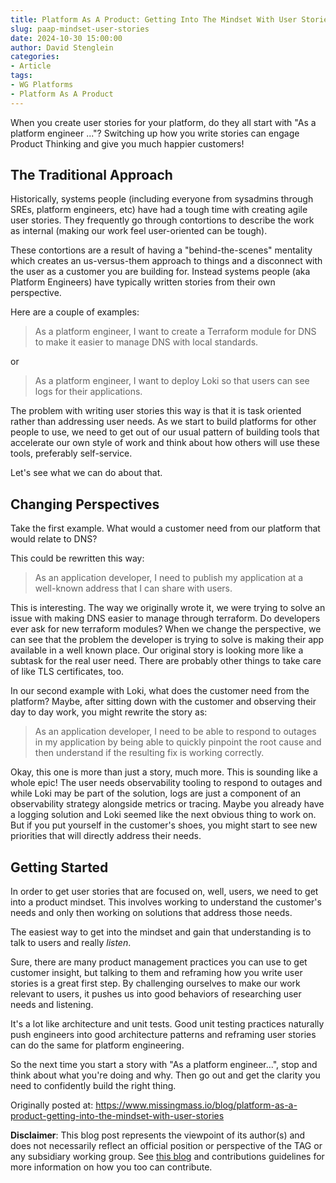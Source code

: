 ```yaml
---
title: Platform As A Product: Getting Into The Mindset With User Stories
slug: paap-mindset-user-stories
date: 2024-10-30 15:00:00
author: David Stenglein
categories:
- Article
tags:
- WG Platforms
- Platform As A Product
---
```



When you create user stories for your platform, do they all start with "As a platform engineer ..."? Switching up how you write stories can engage Product Thinking and give you much happier customers!

## The Traditional Approach

Historically, systems people (including everyone from sysadmins through SREs, platform engineers, etc) have had a tough time with creating agile user stories. They frequently go through contortions to describe the work as internal (making our work feel user-oriented can be tough). 

These contortions are a result of having a "behind-the-scenes" mentality which creates an us-versus-them approach to things and a disconnect with the user as a customer you are building for. Instead systems people (aka Platform Engineers) have typically written stories from their own perspective.

Here are a couple of examples:
> As a platform engineer, I want to create a Terraform module for DNS to make it easier to manage DNS with local standards.

or

> As a platform engineer, I want to deploy Loki so that users can see logs for their applications.

The problem with writing user stories this way is that it is task oriented rather than addressing user needs. As we start to build platforms for other people to use, we need to get out of our usual pattern of building tools that accelerate our own style of work and think about how others will use these tools, preferably self-service.

Let's see what we can do about that.

## Changing Perspectives

Take the first example. What would a customer need from our platform that would relate to DNS?

This could be rewritten this way: 

> As an application developer, I need to publish my application at a well-known address that I can share with users.

This is interesting. The way we originally wrote it, we were trying to solve an issue with making DNS easier to manage through terraform. Do developers ever ask for new terraform modules? When we change the perspective, we can see that the problem the developer is trying to solve is making their app available in a well known place. Our original story is looking more like a subtask for the real user need. There are probably other things to take care of like TLS certificates, too.

In our second example with Loki, what does the customer need from the platform? Maybe, after sitting down with the customer and observing their day to day work, you might rewrite the story as:

> As an application developer, I need to be able to respond to outages in my application by being able to quickly pinpoint the root cause and then understand if the resulting fix is working correctly.

Okay, this one is more than just a story, much more. This is sounding like a whole epic! The user needs observability tooling to respond to outages and  while Loki may be part of the solution, logs are just a component of an observability strategy alongside metrics or tracing. Maybe you already have a logging solution and Loki seemed like the next obvious thing to work on. But if you put yourself in the customer's shoes, you might start to see new priorities that will directly address their needs.

## Getting Started

In order to get user stories that are focused on, well, users, we need to get into a product mindset. This involves working to understand the customer's needs and only then working on solutions that address those needs.

The easiest way to get into the mindset and gain that understanding is to talk to users and really _listen_.

Sure, there are many product management practices you can use to get customer insight, but talking to them and reframing how you write user stories is a great first step. By challenging ourselves to make our work relevant to users, it pushes us into good behaviors of researching user needs and listening.

It's a lot like architecture and unit tests. Good unit testing practices naturally push engineers into good architecture patterns and reframing user stories can do the same for platform engineering.

So the next time you start a story with "As a platform engineer...", stop and think about what you're doing and why. Then go out and get the clarity you need to confidently build the right thing.

Originally posted at: https://www.missingmass.io/blog/platform-as-a-product-getting-into-the-mindset-with-user-stories

**Disclaimer**: This blog post represents the viewpoint of its author(s) and does not necessarily reflect an official position or perspective of the TAG or any subsidiary working group. See [this blog](https://tag-app-delivery.cncf.io/contribute/community-post-guidelines/) and contributions guidelines for more information on how you too can contribute.
